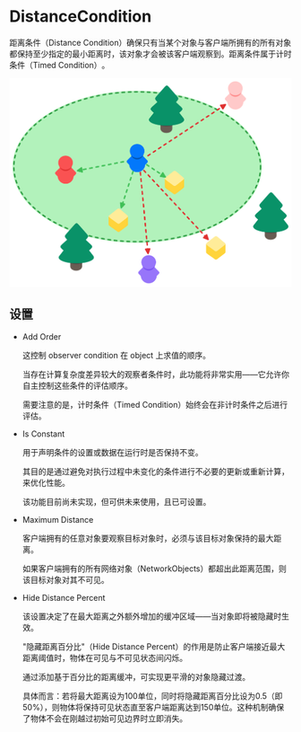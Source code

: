 # DistanceCondition

​​距离条件（Distance Condition）​确保只有当某个对象与客户端所拥有的所有对象都保持至少指定的最小距离时，该对象才会被该客户端观察到。距离条件属于​​计时条件（Timed Condition）​​。

![DistanceCondition](../../Image/DistanceCondition.svg)

## 设置

- Add Order

  这控制 observer condition 在 object 上求值的顺序。

  当存在计算复杂度差异较大的观察者条件时，此功能将非常实用——它允许你自主控制这些条件的评估顺序。
  
  需要注意的是，计时条件（Timed Condition）始终会在非计时条件之后进行评估。

- Is Constant

  用于声明条件的设置或数据在运行时是否保持不变。
  
  其目的是通过避免对执行过程中未变化的条件进行不必要的更新或重新计算，来优化性能。
  
  该功能目前尚未实现，但可供未来使用，且已可设置。

- Maximum Distance

  客户端拥有的任意对象要观察目标对象时，必须与该目标对象保持的最大距离。
  
  如果客户端拥有的所有网络对象（NetworkObjects）都超出此距离范围，则该目标对象对其不可见。

- Hide Distance Percent

  该设置决定了在最大距离之外额外增加的缓冲区域——当对象即将被隐藏时生效。
  
  "隐藏距离百分比"（Hide Distance Percent）的作用是防止客户端接近最大距离阈值时，物体在可见与不可见状态间闪烁。
  
  通过添加基于百分比的距离缓冲，可实现更平滑的对象隐藏过渡。

  具体而言：若将最大距离设为100单位，同时将隐藏距离百分比设为0.5（即50%），则物体将保持可见状态直至客户端距离达到150单位。这种机制确保了物体不会在刚越过初始可见边界时立即消失。
